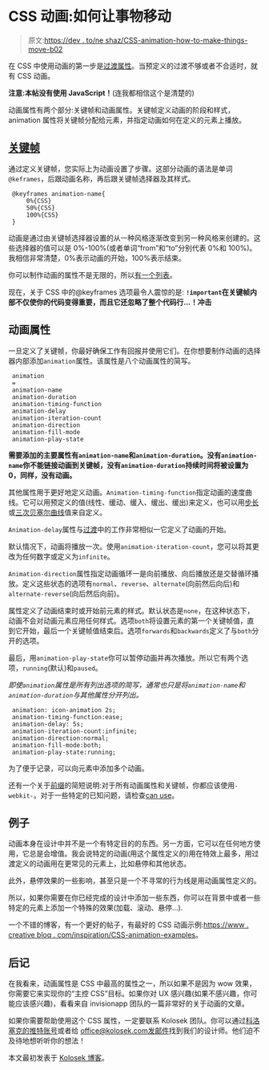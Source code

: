 # CSS 动画:如何让事物移动

> 原文:[https://dev . to/ne shaz/CSS-animation-how-to-make-things-move-b02](https://dev.to/neshaz/css-animation-how-to-make-things-move-b02)

在 CSS 中使用动画的第一步是[过渡属性](https://kolosek.com/css-transition/)。当预定义的过渡不够或者不合适时，就有 CSS 动画。

**注意:本帖没有使用 JavaScript！**(连我都相信这个是清楚的)

动画属性有两个部分:关键帧和动画属性。关键帧定义动画的阶段和样式，animation 属性将关键帧分配给元素，并指定动画如何在定义的元素上播放。

## [关键帧](#keyframes)

通过定义关键帧，您实际上为动画设置了步骤。这部分动画的语法是单词`@keframes`，后跟动画名称，再后跟关键帧选择器及其样式。

```
 @keyframes animation-name{
     0%{CSS}
     50%{CSS}
     100%{CSS}
 } 
```

动画是通过由关键帧选择器设置的从一种风格逐渐改变到另一种风格来创建的。这些选择器的值可以是 0%-100%(或者单词“from”和“to”分别代表 0%和 100%)。我相信非常清楚，0%表示动画的开始，100%表示结束。

你可以制作动画的属性不是无限的，所以[有一个列表](https://developer.mozilla.org/en-US/docs/Web/CSS/CSS_animated_properties)。

现在，关于 CSS 中的@keyframes 选项最令人震惊的是:
**`!important`在关键帧内部不仅使你的代码变得重要，而且它还忽略了整个代码行...！冲击**

## [](#animation-property)动画属性

一旦定义了关键帧，你最好确保工作有回报并使用它们。在你想要制作动画的选择器内部添加`animation`属性。该属性是八个动画属性的简写。

```
 animation
 =
 animation-name
 animation-duration
 animation-timing-function
 animation-delay
 animation-iteration-count
 animation-direction
 animation-fill-mode
 animation-play-state 
```

**需要添加的主要属性有`animation-name`和`animation-duration`。没有`animation-name`你不能链接动画到关键帧，没有`animation-duration`持续时间将被设置为 0，同样，没有动画。**

其他属性用于更好地定义动画。`Animation-timing-function`指定动画的速度曲线。它可以用预定义的值(线性、缓动、缓入、缓出、缓出)来定义，也可以用[步长](https://designmodo.com/steps-css-animations/)或[三次贝塞尔曲线](http://cubic-bezier.com/#.17,.67,.83,.67)值来自定义。

`Animation-delay`属性与[过渡](https://kolosek.com/css-transition/)中的工作非常相似一它定义了动画的开始。

默认情况下，动画将播放一次。使用`animation-iteration-count`，您可以将其更改为任何数字或定义为`infinite`。

`Animation-direction`属性指定动画循环一是向前播放、向后播放还是交替循环播放。定义这些状态的选项有`normal`、`reverse`、`alternate`(向前然后向后)和`alternate-reverse`(向后然后向前)。

属性定义了动画结束时或开始前元素的样式。默认状态是`none`，在这种状态下，动画不会对动画元素应用任何样式。选项`both`将设置元素的第一个关键帧值，直到它开始，最后一个关键帧值结束后。选项`forwards`和`backwards`定义了与`both`分开的选项。

最后，用`animation-play-state`你可以暂停动画并再次播放。所以它有两个选项，`running`(默认)和`paused`。

*即使`animation`属性是所有列出选项的简写，通常也只是将`animation-name`和`animation-duration`与其他属性分开列出。*

```
 animation: icon-animation 2s;
 animation-timing-function:ease;
 animation-delay: 5s;
 animation-iteration-count:infinite;
 animation-direction:normal;
 animation-fill-mode:both;
 animation-play-state:running; 
```

为了便于记录，可以向元素中添加多个动画。

还有一个关于[前缀](https://kolosek.com/understanding-css-vendor-prefixes/)的简短说明:对于所有动画属性和关键帧，你都应该使用`-webkit-`。对于一些特定的已知问题，请检查[can use](https://caniuse.com/#feat=css-animation)。

## [](#examples)例子

动画本身在设计中并不是一个有特定目的的东西。另一方面，它可以在任何地方使用，它总是会增值。我会说特定的动画(用这个属性定义的)用在特效上最多，用过渡定义的动画用在更常见的元素上，比如悬停和其他状态。

此外，悬停效果的一些影响，甚至只是一个不寻常的行为线是用动画属性定义的。

所以，如果你需要在你已经完成的设计中添加一些东西，你可以在背景中或者一些特定的元素上添加一个特殊的效果(加载、滚动、悬停...).

一个不错的博客，有一个更好的帖子，有最好的 CSS 动画示例:[https://www . creative bloq . com/inspiration/CSS-animation-examples](https://www.creativebloq.com/inspiration/css-animation-examples)。

## [](#epilogue)后记

在我看来，动画属性是 CSS 中最高的属性之一，所以如果不是因为 wow 效果，你需要它来实现你的“主控 CSS”目标。如果你对 UX 感兴趣(如果不感兴趣，你可能应该感兴趣)，看看来自 invisionapp 团队的一篇非常好的关于动画的文章。

如果你需要帮助使用这个 CSS 属性，一定要联系 Kolosek 团队。你可以通过[科洛塞克的推特账号](https://twitter.com/kolosekit)或者给 office@kolosek.com[发邮件](mailto:office@kolosek.com)找到我们的设计师。他们迫不及待地想听听你的想法！

本文最初发表于 [Kolosek 博客](https://kolosek.com/css-animation/)。